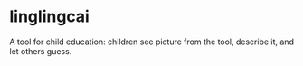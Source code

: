 # linglingcai
A tool for child education: children see picture from the tool, describe it, and let others guess.
